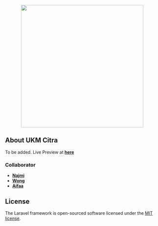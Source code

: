 <p align="center"><a href="https://laravel.com" target="_blank"><img src="https://raw.githubusercontent.com/laravel/art/master/logo-lockup/5%20SVG/2%20CMYK/1%20Full%20Color/laravel-logolockup-cmyk-red.svg" width="400"></a></p>

## About UKM Citra

To be added.
Live Preview at **[here](http://ukmcs.lepak.xyz/)**

### Collaborator

- **[Najmi](https://vehikl.com/)**
- **[Wong](https://tighten.co)**
- **[Aifaa](https://kirschbaumdevelopment.com)**

## License

The Laravel framework is open-sourced software licensed under the [MIT license](https://opensource.org/licenses/MIT).
